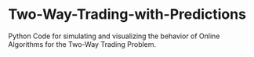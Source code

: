 # Two-Way-Trading-with-Predictions
Python Code for simulating and visualizing the behavior of Online Algorithms for the Two-Way Trading Problem.
